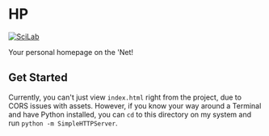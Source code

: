 # HP

[![SciLab](https://img.shields.io/badge/%F0%9F%92%BB-SciLab/HP-07d0eb.svg?style=flat-square)](https://git.inc.sh/SciLab/HP)

Your personal homepage on the 'Net!

## Get Started

Currently, you can't just view `index.html` right from the project, due to CORS issues with assets. However, if you know your way around a Terminal and have Python installed, you can `cd` to this directory on my system and run `python -m SimpleHTTPServer`.
